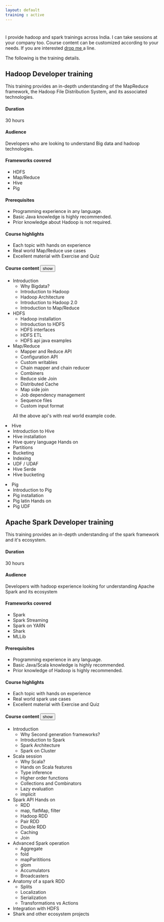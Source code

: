 ```yaml
---
layout: default
training : active
---
```

<div class="row">
<div class="col-sm-12">

<div style="padding-top:2%;">
<p> I provide hadoop and spark trainings across India. I can take sessions at your company too. Course content can be customized according to your needs. If you are interested <a href="/contact">drop me </a> a line.


<p>The following is the training details.</p>

<h2> Hadoop Developer training</h2>
<p> This training provides an in-depth understanding of the MapReduce framework, the Hadoop File Distribution System, and its associated technologies.</p>

<h4><strong>Duration</strong></h4>
<p> 30 hours</p>

<h4><strong>Audience</strong></h4>
<p>Developers who are looking to understand Big data and hadoop technologies.</p>

<h4><strong>Frameworks covered</strong></h4>
<ul>
 <li>HDFS</li>
 <li> Map/Reduce</li>
 <li> Hive </li>
 <li> Pig </li>
</ul>

<h4><strong>Prerequisites</strong></h4>
<ul>
<li> Programming experience in any language.</li>
<li> Basic Java knowledge is highly recommended.</li>
<li> Prior knowledge about Hadoop is not required.</li>
</ul>

<h4><strong>Course highlights</strong></h4>
<ul>
<li> Each topic with hands on experience</li>
<li> Real world Map/Reduce use cases</li>
<li> Excellent material with Exercise and Quiz</li>
</ul>

<h4><strong>Course content  </strong>
<button type="button" style="display:ininlie-block;" class="btn btn-default" onclick="$('#hadoop_course_content').collapse('toggle');">show</button>
</h4>


<div class="collapse-group">
<div id="hadoop_course_content" class="collapse">

<ul> 
 <li>Introduction
 <ul>
   <li> Why Bigdata?</li>
   <li> Introduction to Hadoop</li>
   <li> Hadoop Architecture</li>
   <li> Introduction to Hadoop 2.0</li>
   <li> Introduction to Map/Reduce </li>
 </ul>
 </li>
  <li>HDFS
 <ul>
   <li> Hadoop installation </li>
   <li>Introduction to HDFS</li>
   <li>HDFS interfaces</li>
   <li>HDFS ETL</li>
   <li>HDFS api java examples</li>   
 </ul>
 </li>
 <li>Map/Reduce
 <ul>
   <li>Mapper and Reduce API</li>
   <li>Configuration API</li>
   <li>Custom writables</li>
   <li>Chain mapper and chain reducer</li>
   <li> Combiners</li>
   <li> Reduce side Join</li>
   <li> Distributed Cache</li>
   <li> Map side join</li>
   <li> Job dependency management</li>
   <li> Sequence files</li>
   <li> Custom input format</li>
 </ul> 
 <p>All the above api's with real world example code.</p>
 </li>
 </ul>
  <li>Hive
 <ul>  
   <li>Introduction to Hive</li>
   <li>Hive installation</li>
   <li>Hive query language Hands on</li>
   <li>Partitions</li>
   <li>Bucketing</li>
   <li>Indexing</li>
   <li>UDF / UDAF </li>
   <li>Hive Serde</li>
   <li>Hive bucketing</li>
 </ul> 
 </li>
  <li>Pig
 <ul>  
   <li>Introduction to Pig</li>
   <li>Pig installation</li>
   <li>Pig latin Hands on</li>   
   <li>Pig UDF</li>   
 </ul>
 </li>
 
 </div>
<h2> Apache Spark Developer training</h2>
<p> This training provides an in-depth understanding of the spark framework and it's ecosystem.</p>

<h4><strong>Duration</strong></h4>
<p> 30 hours</p>

<h4><strong>Audience</strong></h4>
<p>Developers with hadoop experience looking for understanding Apache Spark and its ecosystem</p>

<h4><strong>Frameworks covered</strong></h4>
<ul>
 <li>Spark</li>
 <li>Spark Streaming</li>
 <li>Spark on YARN</li>
 <li>Shark</li>
 <li>MLLib</li>
</ul> 


<h4><strong>Prerequisites</strong></h4>
<ul>
<li> Programming experience in any language.</li>
<li> Basic Java/Scala knowledge is highly recommended.</li>
<li> Prior knowledge of Hadoop is highly recommended.</li>
</ul>


<h4><strong>Course highlights</strong></h4>
<ul>
<li> Each topic with hands on experience</li>
<li> Real world spark use cases</li>
<li> Excellent material with Exercise and Quiz</li>
</ul>

<h4><strong>Course content  </strong><button type="button" style="display:ininlie-block;" class="btn btn-default" onclick="$('#spark_course_content').collapse('toggle');">show</button></h4>
<div class="collapse-group">
<div id="spark_course_content" class="collapse">

<ul> 
 <li>Introduction
 <ul>
   <li> Why Second generation frameworks?</li>
   <li> Introduction to Spark</li>
   <li> Spark Architecture</li>
   <li> Spark on Cluster</li>   
 </ul>
 </li>
  <li>Scala session
 <ul>
   <li>Why Scala?</li>
   <li>Hands on Scala features</li>
   <li>Type inference</li>
   <li>Higher order functions</li>
   <li>Collections and Combinators</li>   
   <li>Lazy evaluation</li>   
   <li>implicit</li>   
 </ul>
 </li>
 <li>Spark API Hands on
 <ul>
   <li>RDD</li>
   <li>map, flatMap, filter</li>
   <li>Hadoop RDD</li>
   <li>Pair RDD</li>
   <li>Double RDD</li>
   <li>Caching</li>   
   <li>Join</li>   
 </ul>  
 </li>
 <li>Advanced Spark operation
 <ul>
   <li>Aggregate</li>
   <li>fold</li>
   <li>mapParititions</li>
   <li>glom</li>
   <li>Accumulators</li>
   <li>Broadcasters</li>   
 </ul>  
 </li>
 <li>Anatomy of a spark RDD
 <ul>
   <li>Splits</li>
   <li>Localization</li>
   <li>Serialization</li>
   <li>Transformations vs Actions</li>   
 </ul>  
 </li>
 <li>Integration with HDFS</li>
 <li> Shark and other ecosystem projects</li>
 </ul>
 </div>

</div>
</div>
</p></div></div></div>